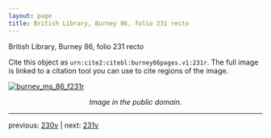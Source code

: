 ```yaml
---
layout: page
title: British Library, Burney 86, folio 231 recto
---
```


British Library, Burney 86, folio 231 recto

Cite this object as `urn:cite2:citebl:burney86pages.v1:231r`.  The full image is linked to a citation tool you can use to cite regions of the image.

[![burney_ms_86_f231r](http://www.homermultitext.org/iipsrv?IIIF=/project/homer/pyramidal/deepzoom/citebl/burney86imgs/v1/burney_ms_86_f231r.tif/full/800,/0/default.jpg)](http://www.homermultitext.org/ict2/?urn=urn:cite2:citebl:burney86imgs.v1:burney_ms_86_f231r) 

<p style="text-align: center; font-style: italic;">Image in the public domain.</p>

---

previous: [230v](../230v/) | next: [231v](../231v/)